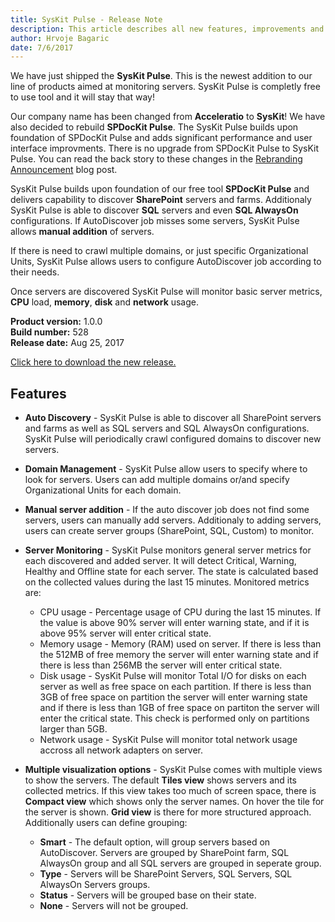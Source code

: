 ```yaml
---
title: SysKit Pulse - Release Note
description: This article describes all new features, improvements and bug fixes delivered in SysKit Pulse.
author: Hrvoje Bagaric
date: 7/6/2017
---
```


We have just shipped the __SysKit Pulse__. This is the newest addition to our line of products aimed at monitoring servers. SysKit Pulse is completly free to use tool and it will stay that way!

Our company name has been changed from __Acceleratio__ to __SysKit__! We have also decided to rebuild __SPDocKit Pulse__. The SysKit Pulse builds upon foundation of SPDocKit Pulse and adds significant performance and user interface improvments. There is no upgrade from SPDocKit Pulse to SysKit Pulse.
You can read the back story to these changes in the [Rebranding Announcement](https://www.syskit.com/blog/rebranding-announcement-syskit) blog post.

SysKit Pulse builds upon foundation of our free tool __SPDocKit Pulse__ and delivers capability to discover __SharePoint__ servers and farms. Additionaly SysKit Pulse is able to discover __SQL__ servers and even __SQL AlwaysOn__ configurations. If AutoDiscover job misses some servers, SysKit Pulse allows __manual addition__ of servers.

If there is need to crawl multiple domains, or just specific Organizational Units, SysKit Pulse allows users to configure AutoDiscover job according to their needs. 

Once servers are discovered SysKit Pulse will monitor basic server metrics, __CPU__ load, __memory__, __disk__ and __network__ usage. 

__Product version:__ 1.0.0  
__Build number:__   528    
__Release date:__ Aug 25, 2017  


[Click here to download the new release.](https://www.syskit.com/products/pulse#download/)

## Features 

* __Auto Discovery__ - SysKit Pulse is able to discover all SharePoint servers and farms as well as SQL servers and SQL AlwaysOn configurations. SysKit Pulse will periodically crawl configured domains to discover new servers.

* __Domain Management__ - SysKit Pulse allow users to specify where to look for servers. Users can add multiple domains or/and specify Organizational Units for each domain. 

* __Manual server addition__ - If the auto discover job does not find some servers, users can manually add servers. Additionaly to adding servers, users can create server groups (SharePoint, SQL, Custom) to monitor.

* __Server Monitoring__ - SysKit Pulse monitors general server metrics for each discovered and added server. It will detect Critical, Warning, Healthy and Offline state for each server. The state is calculated based on the collected values during the last 15 minutes.
Monitored metrics are:
  * CPU usage - Percentage usage of CPU during the last 15 minutes. If the value is above 90% server will enter warning state, and if it is above 95% server will enter critical state.
  * Memory usage - Memory (RAM) used on server. If there is less than the 512MB of free memory the server will enter warning state and if there is less than 256MB the server will enter critical state.
  * Disk usage - SysKit Pulse will monitor Total I/O for disks on each server as well as free space on each partition. If there is less than 3GB of free space on partition the server will enter warning state and if there is less than 1GB of free space on partiton the server will enter the critical state. This check is performed only on partitions larger than 5GB.
  * Network usage - SysKit Pulse will monitor total network usage accross all network adapters on server.

* __Multiple visualization options__ - SysKit Pulse comes with multiple views to show the servers. The default __Tiles view__ shows servers and its collected metrics. If this view takes too much of screen space, there is __Compact view__ which shows only the server names. On hover the tile for the server is shown. __Grid view__ is there for more structured approach.
Additionally users can define grouping: 
  * __Smart__ - The default option, will group servers based on AutoDiscover. Servers are grouped by SharePoint farm, SQL AlwaysOn group and all SQL servers are grouped in seperate group.
  * __Type__ - Servers will be SharePoint Servers, SQL Servers, SQL AlwaysOn Servers groups.
  * __Status__ - Servers will be grouped base on their state.
  * __None__ - Servers will not be grouped.

